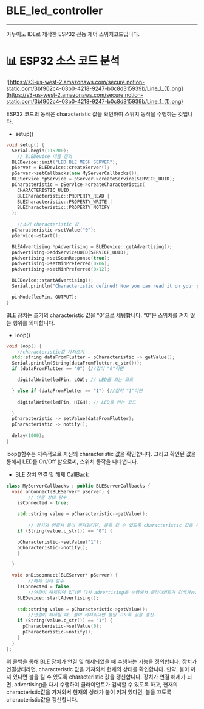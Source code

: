 # BLE_led_controller
--------------------------------------------
아두이노 IDE로 제작한 ESP32 전등 제어 스위치코드입니다.


# 📊 ESP32 소스 코드 분석

![https://s3-us-west-2.amazonaws.com/secure.notion-static.com/3bf902c4-03b0-4218-9247-b0c8d315939b/Line_1_(1).png](https://s3-us-west-2.amazonaws.com/secure.notion-static.com/3bf902c4-03b0-4218-9247-b0c8d315939b/Line_1_(1).png)

ESP32 코드의 동작은 characteristic 값을 확인하여 스위치 동작을 수행하는 것입니다. 

- setup()

```cpp
void setup() {
  Serial.begin(115200);
	// BLEDevice 이름 정의
  BLEDevice::init("LED BLE MESH SERVER");
  pServer = BLEDevice::createServer();
  pServer->setCallbacks(new MyServerCallbacks());
  BLEService *pService = pServer->createService(SERVICE_UUID);
  pCharacteristic = pService->createCharacteristic(
    CHARACTERISTIC_UUID,
    BLECharacteristic::PROPERTY_READ |
    BLECharacteristic::PROPERTY_WRITE |
    BLECharacteristic::PROPERTY_NOTIFY
  );
	
	//초기 characteristic 값
  pCharacteristic->setValue("0");
  pService->start();

  BLEAdvertising *pAdvertising = BLEDevice::getAdvertising();
  pAdvertising->addServiceUUID(SERVICE_UUID);
  pAdvertising->setScanResponse(true);
  pAdvertising->setMinPreferred(0x06);
  pAdvertising->setMinPreferred(0x12);

  BLEDevice::startAdvertising();
  Serial.println("Characteristic defined! Now you can read it on your phone!");

  pinMode(ledPin, OUTPUT);
}
```

BLE 장치는 초기의 characteristic 값을 “0”으로 세팅합니다. “0”은 스위치를 켜지 않는 행위를 의미합니다.  

- loop()

```cpp
void loop() {
	//characteristic값 가져오기
  std::string dataFromFlutter = pCharacteristic -> getValue();
  Serial.println(String(dataFromFlutter.c_str()));
  if (dataFromFlutter == "0") {//값이 "0"이면

    digitalWrite(ledPin, LOW); // LED를 끄는 코드

  } else if (dataFromFlutter == "1") {//값이 "1"이면
    
    digitalWrite(ledPin, HIGH); // LED를 켜는 코드

  }
  pCharacteristic -> setValue(dataFromFlutter);
  pCharacteristic -> notify();
  
  delay(1000);
}
```

loop()함수는 지속적으로 자신의 characteristic 값을 확인합니다. 그리고 확인된 값을 통해서 LED를 On/Off 함으로써, 스위치 동작을 나타냅니다.

- BLE 장치 연결 및 해제 CallBack

```cpp
class MyServerCallbacks : public BLEServerCallbacks {
  void onConnect(BLEServer* pServer) {
		// 연결 상태 함수
    isConnected = true;

    std::string value = pCharacteristic->getValue();
    
		// 장치와 연결시 불이 꺼져있다면, 불을 킬 수 있도록 characteristic 값을 갱신.
    if (String(value.c_str()) == "0") {

    pCharacteristic->setValue("1");
    pCharacteristic->notify();
    }

  }

  void onDisconnect(BLEServer* pServer) {
		//해제 상태 함수
    isConnected = false;
		//연결이 해제되어 있다면 다시 advertising을 수행해서 클라이언트가 검색가능.
    BLEDevice::startAdvertising();
   
    std::string value = pCharacteristic->getValue();
		//연결이 해제될 때, 불이 켜져있다면 불일 끄도록 값을 갱신.
    if (String(value.c_str()) == "1") {
      pCharacteristic->setValue(0);
      pCharacteristic->notify();
    }
  }
};
```

위 콜백을 통해 BLE 장치가 연결 및 해제되었을 때 수행하는 기능을 정의합니다. 장치가 연결상태라면, characteristic 값을 가져와서 현재의 상태를 확인합니다. 만약, 불이 꺼져 있다면 불을 킬 수 있도록 characteristic 값을 갱신합니다. 장치가 연결 해제가 되면, advertising을 다시 수행하여 클라이언트가 검색할 수 있도록 하고, 현재의 characteristic값을 가져와서 현재의 상태가 불이 켜져 있다면, 불을 끄도록 characteristic값을 갱신합니다.
